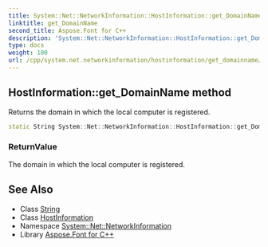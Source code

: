 ```yaml
---
title: System::Net::NetworkInformation::HostInformation::get_DomainName method
linktitle: get_DomainName
second_title: Aspose.Font for C++
description: 'System::Net::NetworkInformation::HostInformation::get_DomainName method. Returns the domain in which the local computer is registered in C++.'
type: docs
weight: 100
url: /cpp/system.net.networkinformation/hostinformation/get_domainname/
---
```

## HostInformation::get_DomainName method


Returns the domain in which the local computer is registered.

```cpp
static String System::Net::NetworkInformation::HostInformation::get_DomainName()
```


### ReturnValue

The domain in which the local computer is registered.

## See Also

* Class [String](../../../system/string/)
* Class [HostInformation](../)
* Namespace [System::Net::NetworkInformation](../../)
* Library [Aspose.Font for C++](../../../)
